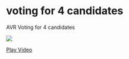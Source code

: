 # voting for 4 candidates
AVR Voting for 4 candidates 

![](https://user-images.githubusercontent.com/64005694/150560835-6c9928e4-648f-4b73-b0bf-347e95fe944d.jpg)

[Play Video](https://aparat.com/v/msxB4)
